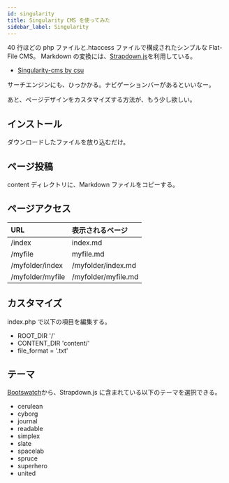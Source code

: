 ```yaml
---
id: singularity
title: Singularity CMS を使ってみた
sidebar_label: Singularity
---
```


40 行ほどの php ファイルと.htaccess ファイルで構成されたシンプルな Flat-File CMS。
Markdown の変換には、[Strapdown.js](http://strapdownjs.com/)を利用している。

- [Singularity-cms by csu](https://christopher.su/singularity-cms/)

サーチエンジンにも、ひっかかる。ナビゲーションバーがあるといいなー。

あと、ページデザインをカスタマイズする方法が、もう少し欲しい。

## インストール

ダウンロードしたファイルを放り込むだけ。

## ページ投稿

content ディレクトリに、Markdown ファイルをコピーする。

## ページアクセス

| URL              | 表示されるページ    |
| :--------------- | :------------------ |
| /index           | index.md            |
| /myfile          | myfile.md           |
| /myfolder/index  | /myfolder/index.md  |
| /myfolder/myfile | /myfolder/myfile.md |

## カスタマイズ

index.php で以下の項目を編集する。

- ROOT_DIR '/'
- CONTENT_DIR 'content/'
- file_format = '.txt'

## テーマ

[Bootswatch](https://bootswatch.com/)から、Strapdown.js に含まれている以下のテーマを選択できる。

- cerulean
- cyborg
- journal
- readable
- simplex
- slate
- spacelab
- spruce
- superhero
- united
